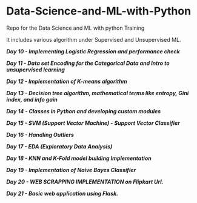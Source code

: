 # Data-Science-and-ML-with-Python
Repo for the Data Science and ML with python Training

It includes various algorithm under Supervised and Unsupervised ML.

***Day 10 - Implementing Logistic Regression and performance check***

***Day 11 - Data set Encoding for the Categorical Data and Intro to unsupervised learning***

***Day 12 - Implementation of K-means algorithm***

***Day 13 - Decision tree algorithm, mathematical terms like entropy, Gini index, and info gain***

***Day 14 - Classes in Python and developing custom modules***

***Day 15 - SVM (Support Vector Machine) - Support Vector Classifier***

***Day 16 - Handling Outliers***

***Day 17 - EDA (Exploratory Data Analysis)***

***Day 18 - KNN and K-Fold model building Implementation***

***Day 19 - Implementation of Naive Bayes Classifier***

***Day 20 - WEB SCRAPPING IMPLEMENTATION on Flipkart Url.***

***Day 21 - Basic web application using Flask.***


